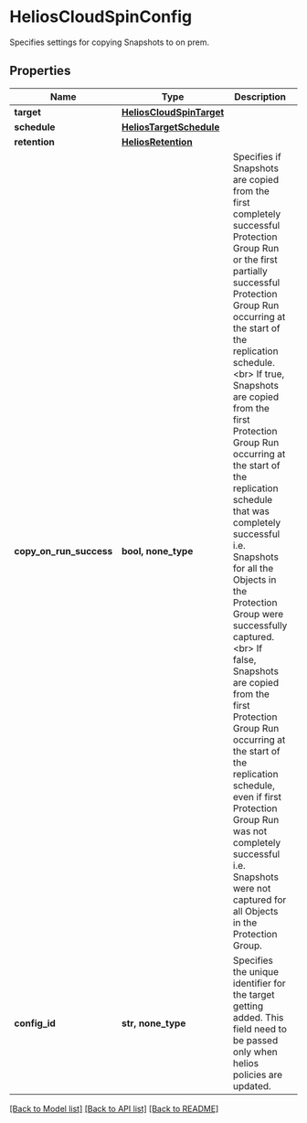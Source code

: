 # HeliosCloudSpinConfig

Specifies settings for copying Snapshots to on prem.

## Properties
Name | Type | Description | Notes
------------ | ------------- | ------------- | -------------
**target** | [**HeliosCloudSpinTarget**](HeliosCloudSpinTarget.md) |  | 
**schedule** | [**HeliosTargetSchedule**](HeliosTargetSchedule.md) |  | [optional] 
**retention** | [**HeliosRetention**](HeliosRetention.md) |  | [optional] 
**copy_on_run_success** | **bool, none_type** | Specifies if Snapshots are copied from the first completely successful Protection Group Run or the first partially successful Protection Group Run occurring at the start of the replication schedule. &lt;br&gt; If true, Snapshots are copied from the first Protection Group Run occurring at the start of the replication schedule that was completely successful i.e. Snapshots for all the Objects in the Protection Group were successfully captured. &lt;br&gt; If false, Snapshots are copied from the first Protection Group Run occurring at the start of the replication schedule, even if first Protection Group Run was not completely successful i.e. Snapshots were not captured for all Objects in the Protection Group. | [optional] 
**config_id** | **str, none_type** | Specifies the unique identifier for the target getting added. This field need to be passed only when helios policies are updated. | [optional] 

[[Back to Model list]](../README.md#documentation-for-models) [[Back to API list]](../README.md#documentation-for-api-endpoints) [[Back to README]](../README.md)


